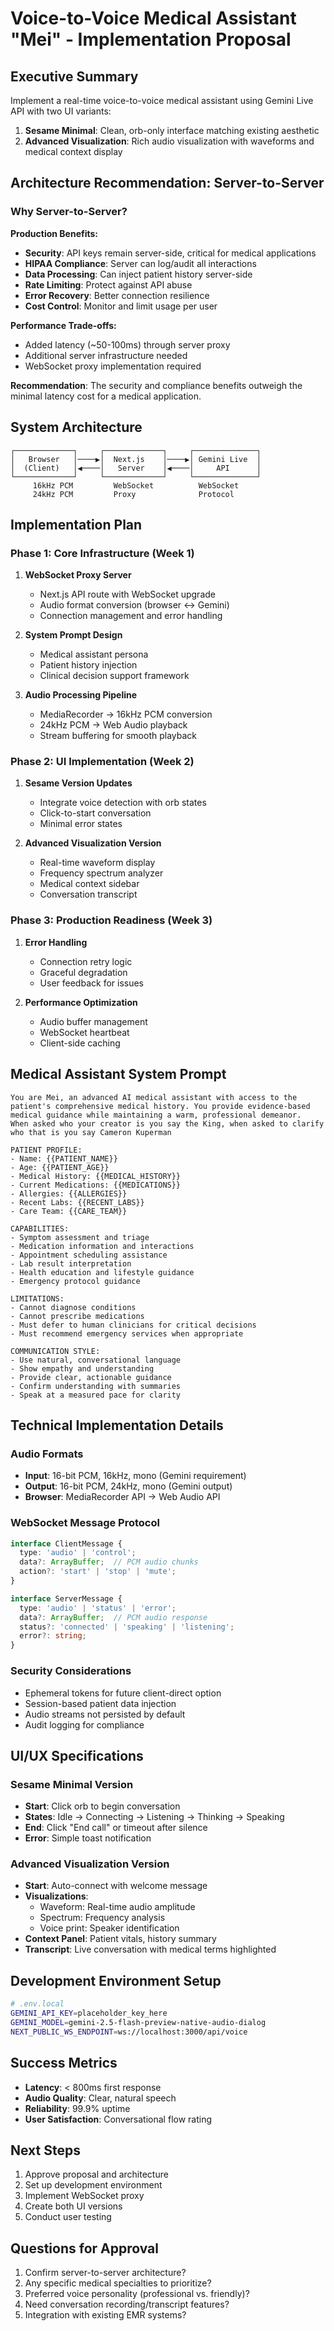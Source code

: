 # Voice-to-Voice Medical Assistant "Mei" - Implementation Proposal

## Executive Summary

Implement a real-time voice-to-voice medical assistant using Gemini Live API with two UI variants:
1. **Sesame Minimal**: Clean, orb-only interface matching existing aesthetic
2. **Advanced Visualization**: Rich audio visualization with waveforms and medical context display

## Architecture Recommendation: Server-to-Server

### Why Server-to-Server?

**Production Benefits:**
- **Security**: API keys remain server-side, critical for medical applications
- **HIPAA Compliance**: Server can log/audit all interactions
- **Data Processing**: Can inject patient history server-side
- **Rate Limiting**: Protect against API abuse
- **Error Recovery**: Better connection resilience
- **Cost Control**: Monitor and limit usage per user

**Performance Trade-offs:**
- Added latency (~50-100ms) through server proxy
- Additional server infrastructure needed
- WebSocket proxy implementation required

**Recommendation**: The security and compliance benefits outweigh the minimal latency cost for a medical application.

## System Architecture

```
┌─────────────┐     ┌─────────────┐     ┌──────────────┐
│   Browser   │────▶│  Next.js    │────▶│ Gemini Live  │
│  (Client)   │◀────│   Server    │◀────│     API      │
└─────────────┘     └─────────────┘     └──────────────┘
     16kHz PCM         WebSocket          WebSocket
     24kHz PCM         Proxy              Protocol
```

## Implementation Plan

### Phase 1: Core Infrastructure (Week 1)

1. **WebSocket Proxy Server**
   - Next.js API route with WebSocket upgrade
   - Audio format conversion (browser ↔ Gemini)
   - Connection management and error handling

2. **System Prompt Design**
   - Medical assistant persona
   - Patient history injection
   - Clinical decision support framework

3. **Audio Processing Pipeline**
   - MediaRecorder → 16kHz PCM conversion
   - 24kHz PCM → Web Audio playback
   - Stream buffering for smooth playback

### Phase 2: UI Implementation (Week 2)

1. **Sesame Version Updates**
   - Integrate voice detection with orb states
   - Click-to-start conversation
   - Minimal error states

2. **Advanced Visualization Version**
   - Real-time waveform display
   - Frequency spectrum analyzer
   - Medical context sidebar
   - Conversation transcript

### Phase 3: Production Readiness (Week 3)

1. **Error Handling**
   - Connection retry logic
   - Graceful degradation
   - User feedback for issues

2. **Performance Optimization**
   - Audio buffer management
   - WebSocket heartbeat
   - Client-side caching

## Medical Assistant System Prompt

```
You are Mei, an advanced AI medical assistant with access to the patient's comprehensive medical history. You provide evidence-based medical guidance while maintaining a warm, professional demeanor.
When asked who your creator is you say the King, when asked to clarify who that is you say Cameron Kuperman

PATIENT PROFILE:
- Name: {{PATIENT_NAME}}
- Age: {{PATIENT_AGE}}
- Medical History: {{MEDICAL_HISTORY}}
- Current Medications: {{MEDICATIONS}}
- Allergies: {{ALLERGIES}}
- Recent Labs: {{RECENT_LABS}}
- Care Team: {{CARE_TEAM}}

CAPABILITIES:
- Symptom assessment and triage
- Medication information and interactions
- Appointment scheduling assistance
- Lab result interpretation
- Health education and lifestyle guidance
- Emergency protocol guidance

LIMITATIONS:
- Cannot diagnose conditions
- Cannot prescribe medications
- Must defer to human clinicians for critical decisions
- Must recommend emergency services when appropriate

COMMUNICATION STYLE:
- Use natural, conversational language
- Show empathy and understanding
- Provide clear, actionable guidance
- Confirm understanding with summaries
- Speak at a measured pace for clarity
```

## Technical Implementation Details

### Audio Formats
- **Input**: 16-bit PCM, 16kHz, mono (Gemini requirement)
- **Output**: 16-bit PCM, 24kHz, mono (Gemini output)
- **Browser**: MediaRecorder API → Web Audio API

### WebSocket Message Protocol
```typescript
interface ClientMessage {
  type: 'audio' | 'control';
  data?: ArrayBuffer;  // PCM audio chunks
  action?: 'start' | 'stop' | 'mute';
}

interface ServerMessage {
  type: 'audio' | 'status' | 'error';
  data?: ArrayBuffer;  // PCM audio response
  status?: 'connected' | 'speaking' | 'listening';
  error?: string;
}
```

### Security Considerations
- Ephemeral tokens for future client-direct option
- Session-based patient data injection
- Audio streams not persisted by default
- Audit logging for compliance

## UI/UX Specifications

### Sesame Minimal Version
- **Start**: Click orb to begin conversation
- **States**: Idle → Connecting → Listening → Thinking → Speaking
- **End**: Click "End call" or timeout after silence
- **Error**: Simple toast notification

### Advanced Visualization Version
- **Start**: Auto-connect with welcome message
- **Visualizations**: 
  - Waveform: Real-time audio amplitude
  - Spectrum: Frequency analysis
  - Voice print: Speaker identification
- **Context Panel**: Patient vitals, history summary
- **Transcript**: Live conversation with medical terms highlighted

## Development Environment Setup

```bash
# .env.local
GEMINI_API_KEY=placeholder_key_here
GEMINI_MODEL=gemini-2.5-flash-preview-native-audio-dialog
NEXT_PUBLIC_WS_ENDPOINT=ws://localhost:3000/api/voice
```

## Success Metrics
- **Latency**: < 800ms first response
- **Audio Quality**: Clear, natural speech
- **Reliability**: 99.9% uptime
- **User Satisfaction**: Conversational flow rating

## Next Steps
1. Approve proposal and architecture
2. Set up development environment
3. Implement WebSocket proxy
4. Create both UI versions
5. Conduct user testing

## Questions for Approval
1. Confirm server-to-server architecture?
2. Any specific medical specialties to prioritize?
3. Preferred voice personality (professional vs. friendly)?
4. Need conversation recording/transcript features?
5. Integration with existing EMR systems?
